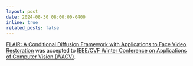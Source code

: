 ```yaml
---
layout: post
date: 2024-08-30 08:00:00-0400
inline: true
related_posts: false
---
```


 [FLAIR: A Conditional Diffusion Framework with Applications to Face Video Restoration](https://wustl-cig.github.io/flairwww) was accepted to [IEEE/CVF Winter Conference on Applications of Computer Vision (WACV)](https://wacv2025.thecvf.com).